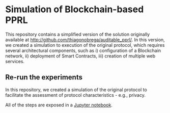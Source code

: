 # Simulation of Blockchain-based PPRL

This repository contains a simplified version of the solution originally available at http://github.com/thiagonobrega/auditable_pprl/. In this version, we created a simulation to execution of the original protocol, which requires several architectural components, such as i) configuration of a Blockchain network, ii) deployment of Smart Contracts, iii) creation of multiple web services.


## Re-run the experiments

In this repository, we created a simulation of the original protocol to facilitate the assessment of protocol characteristics - e.g., privacy.

All of the steps are exposed in a [Jupyter notebook](python/sim_bbpprl.ipynb).